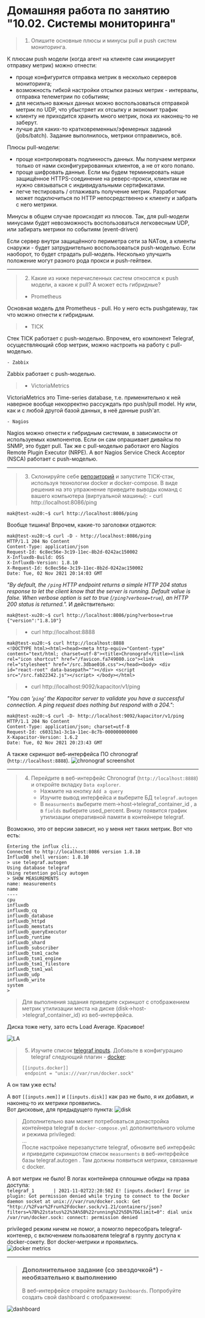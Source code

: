 # Домашняя работа по занятию "10.02. Системы мониторинга"

> 1. Опишите основные плюсы и минусы pull и push систем мониторинга.

К плюсам push модели (когда агент на клиенте сам инициирует отправку метрик) можно отнести:
- проще конфигурится отправка метрик в несколько серверов мониторинга;
- возможность гибкой настройки отсылки разных метрик - интервалы, отправка телеметрии по событиям;
- для несильно важных данных можно воспользоваться отправкой метрик по UDP, что убыстряет их отсылку и экономит трафик
- клиенту не приходится хранить много метрик, пока их наконец-то не заберут.
- лучше для каких-то кратковременных/эфемерных заданий (jobs/batch). Задание выполнилось, метрики отправились, всё.

Плюсы pull-модели:
- проще контролировать подлинность данных. Мы получаем метрики только от нами сконфигурированных клиентов, а не от кого попало.
- проще шифровать данные. Если мы будем терминировать наше защищённое HTTPS-соединение на реверс-прокси, клиентам не нужно связываться с индивидуальными сертификатами.
- легче тестировать / отлаживать получение метрик. Разработчик может подключиться по HTTP непосредственно к клиенту и забрать с него метрики.

Минусы в общем случае происходят из плюсов. Так, для pull-модели минусами будет невозможность воспользоваться легковесным UDP, или забирать метрики по событиям (event-driven)

Если сервер внутри защищённого периметра сети за NATом, а клиенты снаружи - будет затруднительно воспользоваться push-моделью. 
Если наоборот, то будет страдать pull-модель. Несколько улучшить положение могут разного рода прокси и push-гейтвеи.

---
> 2. Какие из ниже перечисленных систем относятся к push модели, а какие к pull? А может есть гибридные?
>   - Prometheus

Основная модель для Prometheus - pull. Но у него есть pushgateway, так что можно отнести к гибридным.

>    - TICK

Стек TICK работает с push-моделью. Впрочем, его компонент Telegraf, осуществляющий сбор метрик, можно настроить на работу с pull-моделью.

    - Zabbix

Zabbix работает с push-моделью.

>    - VictoriaMetrics

VictoriaMetrics это Time-series database, т.е. применительно к ней наверное вообще некорректно рассуждать про push/pull model. 
Ну или, как и с любой другой базой данных, в неё данные push'ат. 

    - Nagios

Nagios можно отнести к гибридным системам, в зависимости от используемых компонентов. Если он сам опрашивает дивайсы 
по SNMP, это будет pull. Так же с pull-моделью работают его Nagios Remote Plugin Executor (NRPE). А вот Nagios Service 
Check Acceptor (NSCA) работает с push-моделью.


---
> 3. Склонируйте себе [репозиторий](https://github.com/influxdata/sandbox/tree/master) и запустите TICK-стэк, 
используя технологии docker и docker-compose.
В виде решения на это упражнение приведите выводы команд с вашего компьютера (виртуальной машины):
    - curl http://localhost:8086/ping

```
mak@test-xu20:~$ curl http://localhost:8086/ping
```
Вообще тишина! Впрочем, какие-то заголовки отдаются:
```
mak@test-xu20:~$ curl -D - http://localhost:8086/ping
HTTP/1.1 204 No Content
Content-Type: application/json
Request-Id: 6c8ec56e-3c19-11ec-8b2d-0242ac150002
X-Influxdb-Build: OSS
X-Influxdb-Version: 1.8.10
X-Request-Id: 6c8ec56e-3c19-11ec-8b2d-0242ac150002
Date: Tue, 02 Nov 2021 20:14:03 GMT
```

<cite>"By default, the `/ping` HTTP endpoint returns a simple HTTP 204 status response to let the client know that the server is running. Default value is false. When verbose option is set to true (`/ping?verbose=true`), an HTTP 200 status is returned.".</cite>
И действительно:
```
mak@test-xu20:~$ curl http://localhost:8086/ping?verbose=true
{"version":"1.8.10"}
```

>    - curl http://localhost:8888

```
mak@test-xu20:~$ curl http://localhost:8888
<!DOCTYPE html><html><head><meta http-equiv="Content-type" content="text/html; charset=utf-8"><title>Chronograf</title><link rel="icon shortcut" href="/favicon.fa749080.ico"><link rel="stylesheet" href="/src.3dbae016.css"></head><body> <div id="react-root" data-basepath=""></div> <script src="/src.fab22342.js"></script> </body></html>
```

>    - curl http://localhost:9092/kapacitor/v1/ping

<cite>"You can ‘`ping`’ the Kapacitor server to validate you have a successful connection. A ping request does nothing but respond with a 204."</cite>:
```
mak@test-xu20:~$ curl -D- http://localhost:9092/kapacitor/v1/ping
HTTP/1.1 204 No Content
Content-Type: application/json; charset=utf-8
Request-Id: c60313a1-3c1a-11ec-8c7b-000000000000
X-Kapacitor-Version: 1.6.2
Date: Tue, 02 Nov 2021 20:23:43 GMT
```

А также скриншот веб-интерфейса ПО chronograf (`http://localhost:8888`).
![chronograf screenshot](10-02-chronograf.png)

---
> 4. Перейдите в веб-интерфейс Chronograf (`http://localhost:8888`) и откройте вкладку `Data explorer`.
>    - Нажмите на кнопку `Add a query`
>    - Изучите вывод интерфейса и выберите БД `telegraf.autogen`
>    - В `measurments` выберите mem->host->telegraf_container_id , а в `fields` выберите used_percent. 
>    Внизу появится график утилизации оперативной памяти в контейнере telegraf.

Возможно, это от версии зависит, но у меня нет таких метрик. Вот что есть:
```
Entering the influx cli...
Connected to http://localhost:8086 version 1.8.10
InfluxDB shell version: 1.8.10
> use telegraf.autogen
Using database telegraf
Using retention policy autogen
> SHOW MEASUREMENTS
name: measurements
name
----
cpu
influxdb
influxdb_cq
influxdb_database
influxdb_httpd
influxdb_memstats
influxdb_queryExecutor
influxdb_runtime
influxdb_shard
influxdb_subscriber
influxdb_tsm1_cache
influxdb_tsm1_engine
influxdb_tsm1_filestore
influxdb_tsm1_wal
influxdb_udp
influxdb_write
system
> 
```

> Для выполнения задания приведите скриншот с отображением метрик утилизации места на диске 
(disk->host->telegraf_container_id) из веб-интерфейса.

Диска тоже нету, зато есть Load Average. Красивое!

![LA](10-02-chronograf-la.png)

> 5. Изучите список [telegraf inputs](https://github.com/influxdata/telegraf/tree/master/plugins/inputs). 
Добавьте в конфигурацию telegraf следующий плагин - [docker](https://github.com/influxdata/telegraf/tree/master/plugins/inputs/docker):
> ```
> [[inputs.docker]]
>  endpoint = "unix:///var/run/docker.sock"
> ```

А он там уже есть!

А вот `[[inputs.mem]]` и `[[inputs.disk]]` как раз не было, я их добавил, и наконец-то их метрики проявились.  
Вот дисковые, для предыдущего пункта:
![disk](10-02-chronograf-disk.png)

> Дополнительно вам может потребоваться донастройка контейнера telegraf в `docker-compose.yml` дополнительного volume и 
режима privileged:  
...  
> После настройке перезапустите telegraf, обновите веб интерфейс и приведите скриншотом список `measurments` в 
веб-интерфейсе базы telegraf.autogen . Там должны появиться метрики, связанные с docker.

А вот метрик не было!
В логах контейнера сплошные обиды на права доступа:  
`telegraf_1       | 2021-11-02T22:20:50Z E! [inputs.docker] Error in plugin: Got permission denied while trying to connect to the Docker daemon socket at unix:///var/run/docker.sock: Get "http://%2Fvar%2Frun%2Fdocker.sock/v1.21/containers/json?filters=%7B%22status%22%3A%5B%22running%22%5D%7D&limit=0": dial unix /var/run/docker.sock: connect: permission denied`

privileged режим ничем не помог, а помогло пересобрать telegraf-контенер, с включением пользователя telegraf в группу доступа к docker-сокету.
Вот docker-метрики и проявились.  
![docker metrics](10-02-chronograf-docker.png)

---
> ### Дополнительное задание (со звездочкой*) - необязательно к выполнению
> В веб-интерфейсе откройте вкладку `Dashboards`. Попробуйте создать свой dashboard с отображением:

![dashboard](10-02-chronograf-dashboard.png)